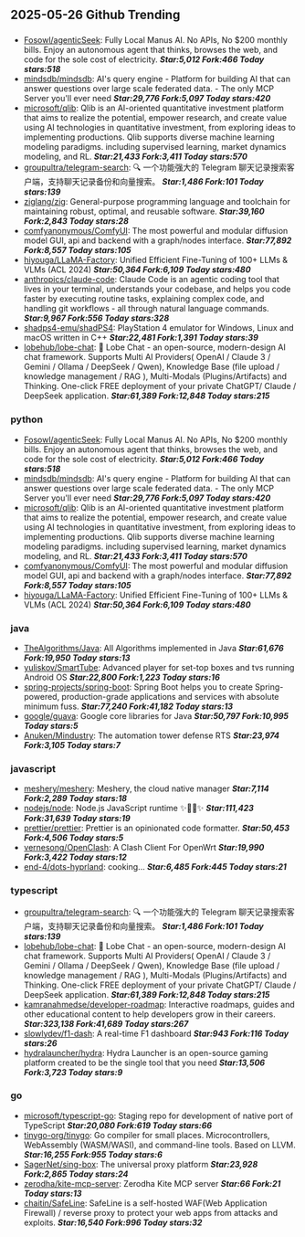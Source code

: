 ## 2025-05-26 Github Trending

### 
* [Fosowl/agenticSeek](https://github.com/Fosowl/agenticSeek): Fully Local Manus AI. No APIs, No $200 monthly bills. Enjoy an autonomous agent that thinks, browses the web, and code for the sole cost of electricity. ***Star:5,012 Fork:466 Today stars:518***
* [mindsdb/mindsdb](https://github.com/mindsdb/mindsdb): AI's query engine - Platform for building AI that can answer questions over large scale federated data. - The only MCP Server you'll ever need ***Star:29,776 Fork:5,097 Today stars:420***
* [microsoft/qlib](https://github.com/microsoft/qlib): Qlib is an AI-oriented quantitative investment platform that aims to realize the potential, empower research, and create value using AI technologies in quantitative investment, from exploring ideas to implementing productions. Qlib supports diverse machine learning modeling paradigms. including supervised learning, market dynamics modeling, and RL. ***Star:21,433 Fork:3,411 Today stars:570***
* [groupultra/telegram-search](https://github.com/groupultra/telegram-search): 🔍 一个功能强大的 Telegram 聊天记录搜索客户端，支持聊天记录备份和向量搜索。 ***Star:1,486 Fork:101 Today stars:139***
* [ziglang/zig](https://github.com/ziglang/zig): General-purpose programming language and toolchain for maintaining robust, optimal, and reusable software. ***Star:39,160 Fork:2,843 Today stars:28***
* [comfyanonymous/ComfyUI](https://github.com/comfyanonymous/ComfyUI): The most powerful and modular diffusion model GUI, api and backend with a graph/nodes interface. ***Star:77,892 Fork:8,557 Today stars:105***
* [hiyouga/LLaMA-Factory](https://github.com/hiyouga/LLaMA-Factory): Unified Efficient Fine-Tuning of 100+ LLMs & VLMs (ACL 2024) ***Star:50,364 Fork:6,109 Today stars:480***
* [anthropics/claude-code](https://github.com/anthropics/claude-code): Claude Code is an agentic coding tool that lives in your terminal, understands your codebase, and helps you code faster by executing routine tasks, explaining complex code, and handling git workflows - all through natural language commands. ***Star:9,967 Fork:556 Today stars:328***
* [shadps4-emu/shadPS4](https://github.com/shadps4-emu/shadPS4): PlayStation 4 emulator for Windows, Linux and macOS written in C++ ***Star:22,481 Fork:1,391 Today stars:39***
* [lobehub/lobe-chat](https://github.com/lobehub/lobe-chat): 🤯 Lobe Chat - an open-source, modern-design AI chat framework. Supports Multi AI Providers( OpenAI / Claude 3 / Gemini / Ollama / DeepSeek / Qwen), Knowledge Base (file upload / knowledge management / RAG ), Multi-Modals (Plugins/Artifacts) and Thinking. One-click FREE deployment of your private ChatGPT/ Claude / DeepSeek application. ***Star:61,389 Fork:12,848 Today stars:215***

### python
* [Fosowl/agenticSeek](https://github.com/Fosowl/agenticSeek): Fully Local Manus AI. No APIs, No $200 monthly bills. Enjoy an autonomous agent that thinks, browses the web, and code for the sole cost of electricity. ***Star:5,012 Fork:466 Today stars:518***
* [mindsdb/mindsdb](https://github.com/mindsdb/mindsdb): AI's query engine - Platform for building AI that can answer questions over large scale federated data. - The only MCP Server you'll ever need ***Star:29,776 Fork:5,097 Today stars:420***
* [microsoft/qlib](https://github.com/microsoft/qlib): Qlib is an AI-oriented quantitative investment platform that aims to realize the potential, empower research, and create value using AI technologies in quantitative investment, from exploring ideas to implementing productions. Qlib supports diverse machine learning modeling paradigms. including supervised learning, market dynamics modeling, and RL. ***Star:21,433 Fork:3,411 Today stars:570***
* [comfyanonymous/ComfyUI](https://github.com/comfyanonymous/ComfyUI): The most powerful and modular diffusion model GUI, api and backend with a graph/nodes interface. ***Star:77,892 Fork:8,557 Today stars:105***
* [hiyouga/LLaMA-Factory](https://github.com/hiyouga/LLaMA-Factory): Unified Efficient Fine-Tuning of 100+ LLMs & VLMs (ACL 2024) ***Star:50,364 Fork:6,109 Today stars:480***

### java
* [TheAlgorithms/Java](https://github.com/TheAlgorithms/Java): All Algorithms implemented in Java ***Star:61,676 Fork:19,950 Today stars:13***
* [yuliskov/SmartTube](https://github.com/yuliskov/SmartTube): Advanced player for set-top boxes and tvs running Android OS ***Star:22,800 Fork:1,223 Today stars:16***
* [spring-projects/spring-boot](https://github.com/spring-projects/spring-boot): Spring Boot helps you to create Spring-powered, production-grade applications and services with absolute minimum fuss. ***Star:77,240 Fork:41,182 Today stars:13***
* [google/guava](https://github.com/google/guava): Google core libraries for Java ***Star:50,797 Fork:10,995 Today stars:5***
* [Anuken/Mindustry](https://github.com/Anuken/Mindustry): The automation tower defense RTS ***Star:23,974 Fork:3,105 Today stars:7***

### javascript
* [meshery/meshery](https://github.com/meshery/meshery): Meshery, the cloud native manager ***Star:7,114 Fork:2,289 Today stars:18***
* [nodejs/node](https://github.com/nodejs/node): Node.js JavaScript runtime ✨🐢🚀✨ ***Star:111,423 Fork:31,639 Today stars:19***
* [prettier/prettier](https://github.com/prettier/prettier): Prettier is an opinionated code formatter. ***Star:50,453 Fork:4,506 Today stars:5***
* [vernesong/OpenClash](https://github.com/vernesong/OpenClash): A Clash Client For OpenWrt ***Star:19,990 Fork:3,422 Today stars:12***
* [end-4/dots-hyprland](https://github.com/end-4/dots-hyprland): cooking... ***Star:6,485 Fork:445 Today stars:21***

### typescript
* [groupultra/telegram-search](https://github.com/groupultra/telegram-search): 🔍 一个功能强大的 Telegram 聊天记录搜索客户端，支持聊天记录备份和向量搜索。 ***Star:1,486 Fork:101 Today stars:139***
* [lobehub/lobe-chat](https://github.com/lobehub/lobe-chat): 🤯 Lobe Chat - an open-source, modern-design AI chat framework. Supports Multi AI Providers( OpenAI / Claude 3 / Gemini / Ollama / DeepSeek / Qwen), Knowledge Base (file upload / knowledge management / RAG ), Multi-Modals (Plugins/Artifacts) and Thinking. One-click FREE deployment of your private ChatGPT/ Claude / DeepSeek application. ***Star:61,389 Fork:12,848 Today stars:215***
* [kamranahmedse/developer-roadmap](https://github.com/kamranahmedse/developer-roadmap): Interactive roadmaps, guides and other educational content to help developers grow in their careers. ***Star:323,138 Fork:41,689 Today stars:267***
* [slowlydev/f1-dash](https://github.com/slowlydev/f1-dash): A real-time F1 dashboard ***Star:943 Fork:116 Today stars:26***
* [hydralauncher/hydra](https://github.com/hydralauncher/hydra): Hydra Launcher is an open-source gaming platform created to be the single tool that you need ***Star:13,506 Fork:3,723 Today stars:9***

### go
* [microsoft/typescript-go](https://github.com/microsoft/typescript-go): Staging repo for development of native port of TypeScript ***Star:20,080 Fork:619 Today stars:66***
* [tinygo-org/tinygo](https://github.com/tinygo-org/tinygo): Go compiler for small places. Microcontrollers, WebAssembly (WASM/WASI), and command-line tools. Based on LLVM. ***Star:16,255 Fork:955 Today stars:6***
* [SagerNet/sing-box](https://github.com/SagerNet/sing-box): The universal proxy platform ***Star:23,928 Fork:2,865 Today stars:24***
* [zerodha/kite-mcp-server](https://github.com/zerodha/kite-mcp-server): Zerodha Kite MCP server ***Star:66 Fork:21 Today stars:13***
* [chaitin/SafeLine](https://github.com/chaitin/SafeLine): SafeLine is a self-hosted WAF(Web Application Firewall) / reverse proxy to protect your web apps from attacks and exploits. ***Star:16,540 Fork:996 Today stars:32***
